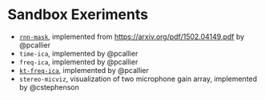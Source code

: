 # Sandbox Exeriments

- [`rnn-mask`](https://github.com/Lab41/Magnolia/tree/master/sandbox/rnn-mask), implemented from https://arxiv.org/pdf/1502.04149.pdf by @pcallier
- `time-ica`, implemented by @pcallier
- `freq-ica`, implemented by @pcallier
- [`kt-freq-ica`](https://github.com/Lab41/Magnolia/tree/master/sandbox/kt-freq-ica), implemented by @pcallier
- `stereo-micviz`, visualization of two microphone gain array, implemented by @cstephenson
